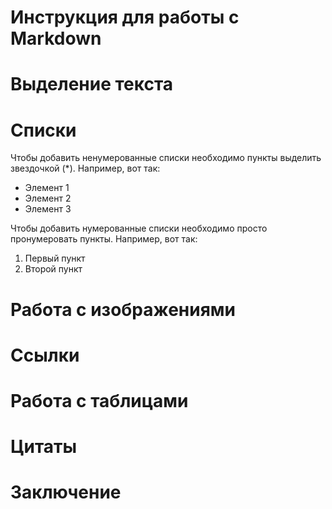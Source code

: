 # Инструкция для работы с Markdown

# Выделение текста

# Списки

Чтобы добавить ненумерованные списки необходимо пункты выделить звездочкой (*). Например, вот так:
* Элемент 1
* Элемент 2
* Элемент 3

Чтобы добавить нумерованные списки необходимо просто пронумеровать пункты. Например, вот так:
1. Первый пункт
2. Второй пункт

# Работа с изображениями

# Ссылки

# Работа с таблицами

# Цитаты

# Заключение